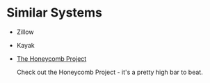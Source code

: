 
# Similar Systems

* Zillow
* Kayak
* [The Honeycomb Project](https://events.thehoneycombproject.org/)

   Check out the Honeycomb Project - it's a pretty high bar to beat.
   
